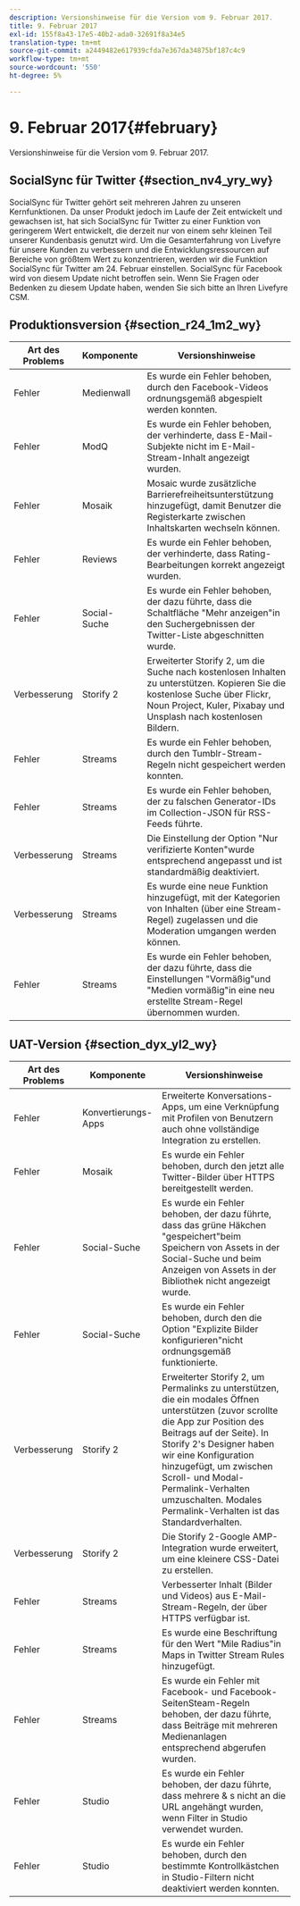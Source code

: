 ```yaml
---
description: Versionshinweise für die Version vom 9. Februar 2017.
title: 9. Februar 2017
exl-id: 155f8a43-17e5-40b2-ada0-32691f8a34e5
translation-type: tm+mt
source-git-commit: a2449482e617939cfda7e367da34875bf187c4c9
workflow-type: tm+mt
source-wordcount: '550'
ht-degree: 5%

---
```


# 9. Februar 2017{#february}

Versionshinweise für die Version vom 9. Februar 2017.

## SocialSync für Twitter {#section_nv4_yry_wy}

SocialSync für Twitter gehört seit mehreren Jahren zu unseren Kernfunktionen. Da unser Produkt jedoch im Laufe der Zeit entwickelt und gewachsen ist, hat sich SocialSync für Twitter zu einer Funktion von geringerem Wert entwickelt, die derzeit nur von einem sehr kleinen Teil unserer Kundenbasis genutzt wird. Um die Gesamterfahrung von Livefyre für unsere Kunden zu verbessern und die Entwicklungsressourcen auf Bereiche von größtem Wert zu konzentrieren, werden wir die Funktion SocialSync für Twitter am 24. Februar einstellen. SocialSync für Facebook wird von diesem Update nicht betroffen sein. Wenn Sie Fragen oder Bedenken zu diesem Update haben, wenden Sie sich bitte an Ihren Livefyre CSM.

## Produktionsversion {#section_r24_1m2_wy}

| Art des Problems | Komponente | Versionshinweise |
|--- |--- |--- |
| Fehler | Medienwall | Es wurde ein Fehler behoben, durch den Facebook-Videos ordnungsgemäß abgespielt werden konnten. |
| Fehler | ModQ | Es wurde ein Fehler behoben, der verhinderte, dass E-Mail-Subjekte nicht im E-Mail-Stream-Inhalt angezeigt wurden. |
| Fehler | Mosaik | Mosaic wurde zusätzliche Barrierefreiheitsunterstützung hinzugefügt, damit Benutzer die Registerkarte zwischen Inhaltskarten wechseln können. |
| Fehler | Reviews | Es wurde ein Fehler behoben, der verhinderte, dass Rating-Bearbeitungen korrekt angezeigt wurden. |
| Fehler | Social-Suche | Es wurde ein Fehler behoben, der dazu führte, dass die Schaltfläche &quot;Mehr anzeigen&quot;in den Suchergebnissen der Twitter-Liste abgeschnitten wurde. |
| Verbesserung | Storify 2 | Erweiterter Storify 2, um die Suche nach kostenlosen Inhalten zu unterstützen. Kopieren Sie die kostenlose Suche über Flickr, Noun Project, Kuler, Pixabay und Unsplash nach kostenlosen Bildern. |
| Fehler | Streams | Es wurde ein Fehler behoben, durch den Tumblr-Stream-Regeln nicht gespeichert werden konnten. |
| Fehler | Streams | Es wurde ein Fehler behoben, der zu falschen Generator-IDs im Collection-JSON für RSS-Feeds führte. |
| Verbesserung | Streams | Die Einstellung der Option &quot;Nur verifizierte Konten&quot;wurde entsprechend angepasst und ist standardmäßig deaktiviert. |
| Verbesserung | Streams | Es wurde eine neue Funktion hinzugefügt, mit der Kategorien von Inhalten (über eine Stream-Regel) zugelassen und die Moderation umgangen werden können. |
| Fehler | Streams | Es wurde ein Fehler behoben, der dazu führte, dass die Einstellungen &quot;Vormäßig&quot;und &quot;Medien vormäßig&quot;in eine neu erstellte Stream-Regel übernommen wurden. |

## UAT-Version {#section_dyx_yl2_wy}

| Art des Problems | Komponente | Versionshinweise |
|--- |--- |--- |
| Fehler | Konvertierungs-Apps | Erweiterte Konversations-Apps, um eine Verknüpfung mit Profilen von Benutzern auch ohne vollständige Integration zu erstellen. |
| Fehler | Mosaik | Es wurde ein Fehler behoben, durch den jetzt alle Twitter-Bilder über HTTPS bereitgestellt werden. |
| Fehler | Social-Suche | Es wurde ein Fehler behoben, der dazu führte, dass das grüne Häkchen &quot;gespeichert&quot;beim Speichern von Assets in der Social-Suche und beim Anzeigen von Assets in der Bibliothek nicht angezeigt wurde. |
| Fehler | Social-Suche | Es wurde ein Fehler behoben, durch den die Option &quot;Explizite Bilder konfigurieren&quot;nicht ordnungsgemäß funktionierte. |
| Verbesserung | Storify 2 | Erweiterter Storify 2, um Permalinks zu unterstützen, die ein modales Öffnen unterstützen (zuvor scrollte die App zur Position des Beitrags auf der Seite). In Storify 2&#39;s Designer haben wir eine Konfiguration hinzugefügt, um zwischen Scroll- und Modal-Permalink-Verhalten umzuschalten. Modales Permalink-Verhalten ist das Standardverhalten. |
| Verbesserung | Storify 2 | Die Storify 2-Google AMP-Integration wurde erweitert, um eine kleinere CSS-Datei zu erstellen. |
| Fehler | Streams | Verbesserter Inhalt (Bilder und Videos) aus E-Mail-Stream-Regeln, der über HTTPS verfügbar ist. |
| Fehler | Streams | Es wurde eine Beschriftung für den Wert &quot;Mile Radius&quot;in Maps in Twitter Stream Rules hinzugefügt. |
| Fehler | Streams | Es wurde ein Fehler mit Facebook- und Facebook-SeitenSteam-Regeln behoben, der dazu führte, dass Beiträge mit mehreren Medienanlagen entsprechend abgerufen wurden. |
| Fehler | Studio | Es wurde ein Fehler behoben, der dazu führte, dass mehrere &amp; s nicht an die URL angehängt wurden, wenn Filter in Studio verwendet wurden. |
| Fehler | Studio | Es wurde ein Fehler behoben, durch den bestimmte Kontrollkästchen in Studio-Filtern nicht deaktiviert werden konnten. |
